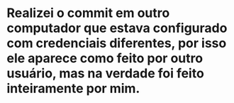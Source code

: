 # Realizei o commit em outro computador que estava configurado com credenciais diferentes, por isso ele aparece como feito por outro usuário, mas na verdade foi feito inteiramente por mim.

